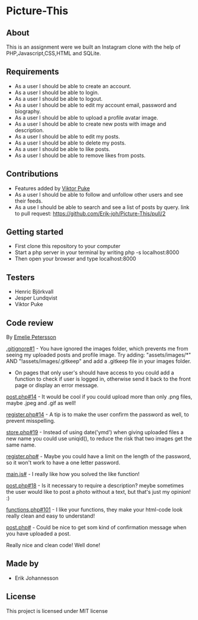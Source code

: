 # Picture-This
## About
This is an assignment were we built an Instagram clone with the help of PHP,Javascript,CSS,HTML and SQLite.

## Requirements

* As a user I should be able to create an account. 
* As a user I should be able to login.
* As a user I should be able to logout.
* As a user I should be able to edit my account email, password and biography.
* As a user I should be able to upload a profile avatar image.
* As a user I should be able to create new posts with image and description.
* As a user I should be able to edit my posts.
* As a user I should be able to delete my posts.
* As a user I should be able to like posts.
* As a user I should be able to remove likes from posts.
## Contributions
* Features added by <a href="https://github.com/Vpuke"> Viktor Puke </a>
* As a user I should be able to follow and unfollow other users and see their feeds.
* As a use I should be able to search and see a list of posts by query.
link to pull request: https://github.com/Erik-joh/Picture-This/pull/2

## Getting started

* First clone this repository to your computer 
* Start a php server in your terminal by writing php -s localhost:8000
* Then open your browser and type localhost:8000

## Testers

* Henric Björkvall
* Jesper Lundqvist
* Viktor Puke

## Code review
By <a href="https://github.com/emeliepetersson"> Emelie Petersson </a>

[.gitignore#1](https://github.com/Erik-joh/Picture-This/blob/master/.gitignore#L1) - You have ignored the images folder, which prevents me from seeing my uploaded posts and profile image. Try adding: "assets/images/*" AND "!assets/images/.gitkeep" and add a .gitkeep file in your images folder.

- On pages that only user's should have access to you could add a function to check if user is logged in, otherwise send it back to the front page or display an error message.

[post.php#14](https://github.com/Erik-joh/Picture-This/blob/master/post.php#L14) - It would be cool if you could upload more than only .png files, maybe .jpeg and .gif as well!

[register.php#14](https://github.com/Erik-joh/Picture-This/blob/master/register.php#L14) - A tip is to make the user confirm the password as well, to prevent misspelling.

[store.php#19](https://github.com/Erik-joh/Picture-This/blob/master/app/posts/store.php#L19) - Instead of using date('ymd') when giving uploaded files a new name you could use uniqid(), to reduce the risk that two images get the same name.

[register.php#](https://github.com/Erik-joh/Picture-This/blob/master/app/users/register.php) - Maybe you could have a limit on the length of the password, so it won't work to have a one letter password.

[main.js#](https://github.com/Erik-joh/Picture-This/blob/master/assets/scripts/main.js) - I really like how you solved the like function!

[post.php#18](https://github.com/Erik-joh/Picture-This/blob/master/post.php#L18) - Is it necessary to require a description? meybe sometimes the user would like to post a photo without a text, but that's just my opinion! :)

[functions.php#101](https://github.com/Erik-joh/Picture-This/blob/master/app/functions.php) - I like your functions, they make your html-code look really clean and easy to understand!

[post.php#](https://github.com/Erik-joh/Picture-This/blob/master/post.php) - Could be nice to get som kind of confirmation message when you have uploaded a post.

Really nice and clean code! Well done!

## Made by
* Erik Johannesson

## License
This project is licensed under MIT license
